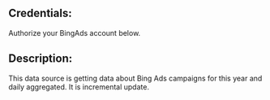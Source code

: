 ## Credentials:
Authorize your BingAds account below.

## Description:
This data source is getting data about Bing Ads campaigns for this year and daily aggregated. It is incremental update.